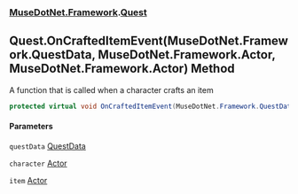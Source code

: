### [MuseDotNet.Framework](./MuseDotNet-Framework.md 'MuseDotNet.Framework').[Quest](./Quest.md 'MuseDotNet.Framework.Quest')
## Quest.OnCraftedItemEvent(MuseDotNet.Framework.QuestData, MuseDotNet.Framework.Actor, MuseDotNet.Framework.Actor) Method
A function that is called when a character crafts an item  
```csharp
protected virtual void OnCraftedItemEvent(MuseDotNet.Framework.QuestData questData, MuseDotNet.Framework.Actor character, MuseDotNet.Framework.Actor item);
```
#### Parameters
<a name='MuseDotNet-Framework-Quest-OnCraftedItemEvent(MuseDotNet-Framework-QuestData_MuseDotNet-Framework-Actor_MuseDotNet-Framework-Actor)-questData'></a>
`questData` [QuestData](./QuestData.md 'MuseDotNet.Framework.QuestData')  
  
<a name='MuseDotNet-Framework-Quest-OnCraftedItemEvent(MuseDotNet-Framework-QuestData_MuseDotNet-Framework-Actor_MuseDotNet-Framework-Actor)-character'></a>
`character` [Actor](./Actor.md 'MuseDotNet.Framework.Actor')  
  
<a name='MuseDotNet-Framework-Quest-OnCraftedItemEvent(MuseDotNet-Framework-QuestData_MuseDotNet-Framework-Actor_MuseDotNet-Framework-Actor)-item'></a>
`item` [Actor](./Actor.md 'MuseDotNet.Framework.Actor')  
  

